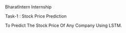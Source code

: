 BharatIntern Internship

Task-1 : Stock Price Prediction

To Predict The Stock Price Of Any Company Using LSTM.
